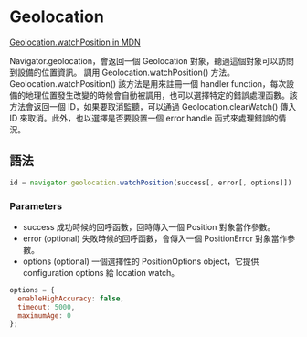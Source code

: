 # Geolocation
[Geolocation.watchPosition in MDN](https://developer.mozilla.org/zh-CN/docs/Web/API/Geolocation/watchPosition)

Navigator.geolocation，會返回一個 Geolocation 對象，聽過這個對象可以訪問到設備的位置資訊。
調用 Geolocation.watchPosition() 方法。Geolocation.watchPosition() 該方法是用來註冊一個 handler function，每次設備的地理位置發生改變的時候會自動被調用，也可以選擇特定的錯誤處理函數。該方法會返回一個 ID，如果要取消監聽，可以通過 Geolocation.clearWatch() 傳入 ID 來取消。此外，也以選擇是否要設置一個 error handle 函式來處理錯誤的情況。


## 語法
```javascript
id = navigator.geolocation.watchPosition(success[, error[, options]])
```
### Parameters
- success
成功時候的回呼函數，回時傳入一個 Position 對象當作參數。
- error (optional)
失敗時候的回呼函數，會傳入一個 PositionError 對象當作參數。
- options (optional)
一個選擇性的 PositionOptions object，它提供 configuration options 給 location watch。
```javascript
options = {
  enableHighAccuracy: false,
  timeout: 5000,
  maximumAge: 0
};
```
